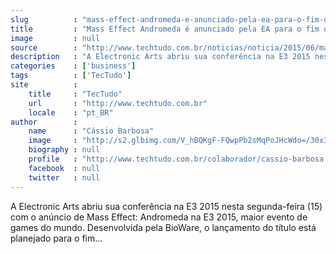 ```yaml
---
slug          : "mass-effect-andromeda-e-anunciado-pela-ea-para-o-fim-de-2016-na-e3"
title         : "Mass Effect Andromeda é anunciado pela EA para o fim de 2016 na E3"
image         : null
source        : "http://www.techtudo.com.br/noticias/noticia/2015/06/mass-effect-andromeda-e-anunciado-pela-ea-para-o-fim-de-2016-na-e32015.html"
description   : "A Electronic Arts abriu sua conferência na E3 2015 nesta segunda-feira (15) com o anúncio de Mass Effect: Andromeda na E3 2015, maior evento de games do mundo. Desenvolvida pela BioWare, o lançamento do título está planejado para o fim..."
categories    : ['business']
tags          : ['TecTudo']
site          :
    title     : "TecTudo"
    url       : "http://www.techtudo.com.br"
    locale    : "pt_BR"
author        :
    name      : "Cássio Barbosa"
    image     : "http://s2.glbimg.com/V_hBQKgF-FQwpPb2sMqPoJHcWdo=/30x30/s2.glbimg.com/ZWT381mTGuX5gqYlyv3o7KMb7IY=/0x0:200x200/140x140/s.glbimg.com/po/tt2/f/original/2015/05/14/01.jpg"
    biography : null
    profile   : "http://www.techtudo.com.br/colaborador/cassio-barbosa.html"
    facebook  : null
    twitter   : null
---
```


A Electronic Arts abriu sua conferência na E3 2015 nesta segunda-feira (15) com o anúncio de Mass Effect: Andromeda na E3 2015, maior evento de games do mundo. Desenvolvida pela BioWare, o lançamento do título está planejado para o fim...
